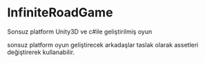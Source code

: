 # InfiniteRoadGame
Sonsuz platform Unity3D ve c#ile geliştirilmiş oyun 

sonsuz platform oyun geliştirecek arkadaşlar taslak olarak assetleri değiştirerek kullanabilir.
